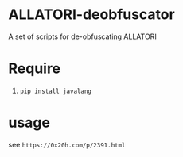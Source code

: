# ALLATORI-deobfuscator
A set of scripts for de-obfuscating ALLATORI
# Require
1. `pip install javalang`

# usage
see `https://0x20h.com/p/2391.html`
